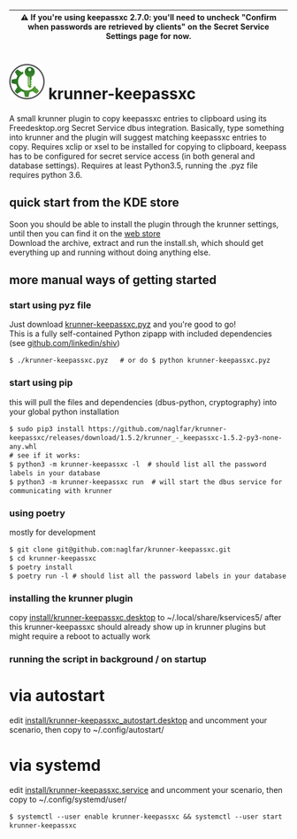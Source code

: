 | :warning: If you're using keepassxc 2.7.0: you'll need to uncheck "Confirm when passwords are retrieved by clients" on the Secret Service Settings page for now. |
| --- |
  
  

# <img src="https://raw.githubusercontent.com/naglfar/krunner-keepassxc/master/logo.svg" width="64" height="64"/> krunner-keepassxc

A small krunner plugin to copy keepassxc entries to clipboard using its Freedesktop.org Secret Service dbus integration.
Basically, type something into krunner and the plugin will suggest matching keepassxc entries to copy.
Requires xclip or xsel to be installed for copying to clipboard, keepass has to be configured for secret service access (in both general and database settings).
Requires at least Python3.5, running the .pyz file requires python 3.6.

## quick start from the KDE store ##
Soon you should be able to install the plugin through the krunner settings, until then you can find it on the [web store](https://store.kde.org/p/1414906/)  
Download the archive, extract and run the install.sh, which should get everything up and running without doing anything else.

## more manual ways of getting started ##

### start using pyz file ###
Just download [krunner-keepassxc.pyz](https://github.com/naglfar/krunner-keepassxc/releases/download/1.5.2/krunner-keepassxc.pyz) and you're good to go!  
This is a fully self-contained Python zipapp with included dependencies (see [github.com/linkedin/shiv](https://github.com/linkedin/shiv))
```
$ ./krunner-keepassxc.pyz	# or do $ python krunner-keepassxc.pyz
```

### start using pip ###
this will pull the files and dependencies (dbus-python, cryptography) into your global python installation
```
$ sudo pip3 install https://github.com/naglfar/krunner-keepassxc/releases/download/1.5.2/krunner_-_keepassxc-1.5.2-py3-none-any.whl
# see if it works:
$ python3 -m krunner-keepassxc -l  # should list all the password labels in your database
$ python3 -m krunner-keepassxc run  # will start the dbus service for communicating with krunner
```

### using poetry ###
mostly for development
```
$ git clone git@github.com:naglfar/krunner-keepassxc.git
$ cd krunner-keepassxc
$ poetry install
$ poetry run -l # should list all the password labels in your database
```

### installing the krunner plugin  ###
copy [install/krunner-keepassxc.desktop](install/krunner-keepassxc.desktop) to ~/.local/share/kservices5/
after this krunner-keepassxc should already show up in krunner plugins but might require a reboot to actually work

### running the script in background / on startup ###
# via autostart
edit [install/krunner-keepassxc_autostart.desktop](install/krunner-keepassxc_autostart.desktop) and uncomment your scenario,
then copy to ~/.config/autostart/
# via systemd
edit [install/krunner-keepassxc.service](install/krunner-keepassxc.service) and uncomment your scenario,
then copy to ~/.config/systemd/user/
```
$ systemctl --user enable krunner-keepassxc && systemctl --user start krunner-keepassxc
```
